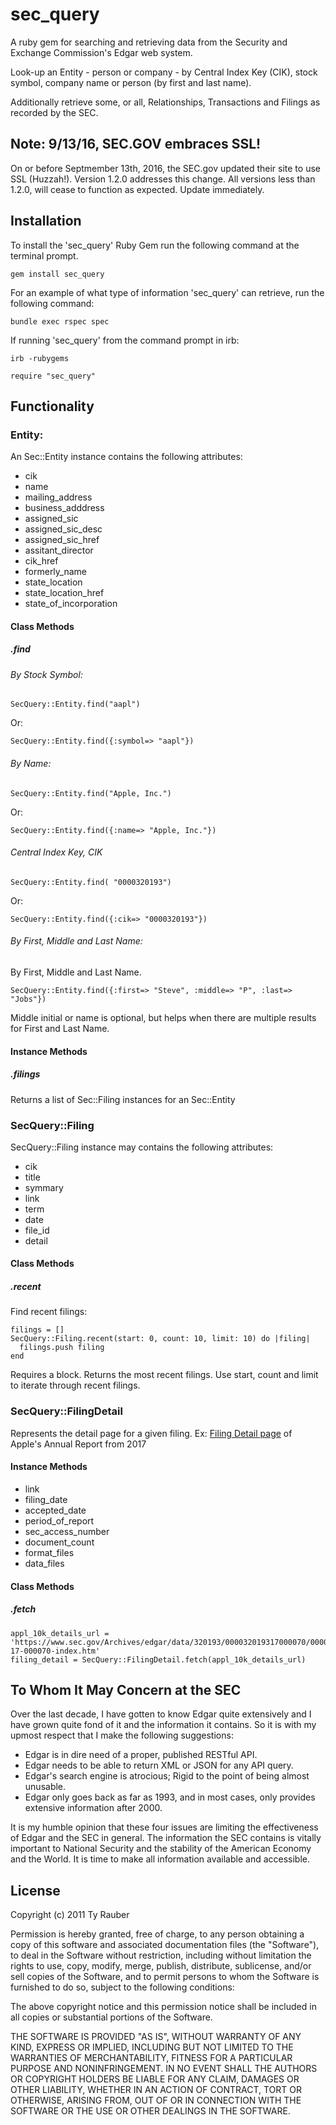 # sec_query

A ruby gem for searching and retrieving data from the Security and Exchange Commission's Edgar web system.

Look-up an Entity - person or company - by Central Index Key (CIK), stock symbol, company name or person (by first and last name).

Additionally retrieve some, or all, Relationships, Transactions and Filings as recorded by the SEC.

## Note: 9/13/16, SEC.GOV embraces SSL!

On or before Septmember 13th, 2016, the SEC.gov updated their site to use SSL (Huzzah!). Version 1.2.0 addresses this change. All versions less than 1.2.0, will cease to function as expected. Update immediately.

## Installation

To install the 'sec_query' Ruby Gem run the following command at the terminal prompt.

`gem install sec_query`

For an example of what type of information 'sec_query' can retrieve, run the following command:

`bundle exec rspec spec`

If running 'sec_query' from the command prompt in irb:

`irb -rubygems`

`require "sec_query"`

## Functionality

### Entity:

An Sec::Entity instance contains the following attributes:

* cik
* name
* mailing_address
* business_adddress
* assigned_sic
* assigned_sic_desc
* assigned_sic_href
* assitant_director
* cik_href
* formerly_name
* state_location
* state_location_href
* state_of_incorporation

#### Class Methods

##### .find 

###### By Stock Symbol:

`SecQuery::Entity.find("aapl")`

Or:

`SecQuery::Entity.find({:symbol=> "aapl"})`

###### By Name:

`SecQuery::Entity.find("Apple, Inc.")`

Or:

`SecQuery::Entity.find({:name=> "Apple, Inc."})`

######  Central Index Key, CIK

`SecQuery::Entity.find( "0000320193")`

Or: 

`SecQuery::Entity.find({:cik=> "0000320193"})`

###### By First, Middle and Last Name:

By First, Middle and Last Name.

`SecQuery::Entity.find({:first=> "Steve", :middle=> "P", :last=> "Jobs"})`

Middle initial or name is optional, but helps when there are multiple results for First and Last Name.

#### Instance Methods

##### .filings

Returns a list of Sec::Filing instances for an Sec::Entity

### SecQuery::Filing

SecQuery::Filing instance may contains the following attributes:

* cik
* title
* symmary
* link
* term
* date
* file_id
* detail

#### Class Methods

##### .recent

Find recent filings:

```
filings = []
SecQuery::Filing.recent(start: 0, count: 10, limit: 10) do |filing|
  filings.push filing
end
```

Requires a block. Returns the most recent filings. Use start, count and limit to iterate through recent filings.

### SecQuery::FilingDetail
Represents the detail page for a given filing. 
Ex: [Filing Detail page](https://www.sec.gov/Archives/edgar/data/320193/000032019317000070/0000320193-17-000070-index.htm) of Apple's Annual Report from 2017

#### Instance Methods
* link
* filing_date
* accepted_date
* period_of_report
* sec_access_number
* document_count
* format_files
* data_files

#### Class Methods
##### .fetch
```
appl_10k_details_url = 'https://www.sec.gov/Archives/edgar/data/320193/000032019317000070/0000320193-17-000070-index.htm'
filing_detail = SecQuery::FilingDetail.fetch(appl_10k_details_url)
```

## To Whom It May Concern at the SEC

Over the last decade, I have gotten to know Edgar quite extensively and I have grown quite fond of it and the information it contains. So it is with my upmost respect that I make the following suggestions:

* Edgar is in dire need of a proper, published RESTful API.
* Edgar needs to be able to return XML or JSON  for any API query.
* Edgar's search engine is atrocious; Rigid to the point of being almost unusable.
* Edgar only goes back as far as 1993, and in most cases, only provides extensive information after 2000.

It is my humble opinion that these four issues are limiting the effectiveness of Edgar and the SEC in general.  The information the SEC contains is vitally important to National Security and the stability of the American Economy and the World.  It is time to  make all information available and accessible.

## License

Copyright (c) 2011 Ty Rauber

Permission is hereby granted, free of charge, to any person obtaining a copy of this software and associated documentation files (the "Software"), to deal in the Software without restriction, including without limitation the rights to use, copy, modify, merge, publish, distribute, sublicense, and/or sell copies of the Software, and to permit persons to whom the Software is furnished to do so, subject to the following conditions:

The above copyright notice and this permission notice shall be included in all copies or substantial portions of the Software.

THE SOFTWARE IS PROVIDED "AS IS", WITHOUT WARRANTY OF ANY KIND, EXPRESS OR IMPLIED, INCLUDING BUT NOT LIMITED TO THE WARRANTIES OF MERCHANTABILITY, FITNESS FOR A PARTICULAR PURPOSE AND NONINFRINGEMENT. IN NO EVENT SHALL THE AUTHORS OR COPYRIGHT HOLDERS BE LIABLE FOR ANY CLAIM, DAMAGES OR OTHER LIABILITY, WHETHER IN AN ACTION OF CONTRACT, TORT OR OTHERWISE, ARISING FROM, OUT OF OR IN CONNECTION WITH THE SOFTWARE OR THE USE OR OTHER DEALINGS IN THE SOFTWARE.
